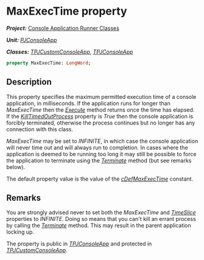 # MaxExecTime property

***Project:*** [Console Application Runner Classes](../API.md)

***Unit:*** [_PJConsoleApp_](./PJConsoleApp.md)

***Classes:*** [_TPJCustomConsoleApp_](./TPJCustomConsoleApp.md), [_TPJConsoleApp_](./TPJConsoleApp.md)

```pascal
property MaxExecTime: LongWord;
```

## Description

This property specifies the maximum permitted execution time of a console application, in milliseconds. If the application runs for longer than _MaxExecTime_ then the [_Execute_](./TPJCustomConsoleApp-Execute.md) method returns once the time has elapsed. If the [_KillTimedOutProcess_](./TPJCustomConsoleApp-KillTimedOutProcess.md) property is _True_ then the console application is forcibly terminated, otherwise the process continues but no longer has any connection with this class.

_MaxExecTime_ may be set to _INFINITE_, in which case the console application will never time out and will always run to completion. In cases where the application is deemed to be running too long it may still be possible to force the application to terminate using the [_Terminate_](./TPJCustomConsoleApp-Terminate.md) method (but see remarks below).

The default property value is the value of the [_cDefMaxExecTime_](./Constants.md#cdefmaxexectime) constant.

## Remarks

You are strongly advised never to set both the _MaxExecTime_ and [_TimeSlice_](./TPJCustomConsoleApp-TimeSlice.md) properties to _INFINITE_. Doing so means that you can't kill an errant process by calling the [_Terminate_](./TPJCustomConsoleApp-Terminate.md) method. This may result in the parent application locking up.

The property is public in [_TPJConsoleApp_](./TPJConsoleApp.md) and protected in [_TPJCustomConsoleApp_](./TPJCustomConsoleApp.md).
